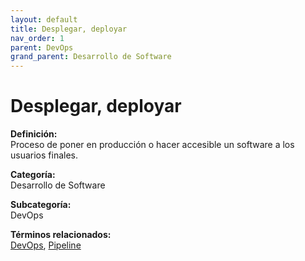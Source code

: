 ```yaml
---
layout: default
title: Desplegar, deployar
nav_order: 1
parent: DevOps
grand_parent: Desarrollo de Software
---
```


# Desplegar, deployar

**Definición:**  
Proceso de poner en producción o hacer accesible un software a los usuarios finales.

**Categoría:**  
Desarrollo de Software  

**Subcategoría:**  
DevOps

**Términos relacionados:**  
[DevOps](https://maleniski.github.io/diccionario-angl-tec-mx/docs/desarrollo-de-software/devops/devops.html), [Pipeline](https://maleniski.github.io/diccionario-angl-tec-mx/docs/desarrollo-de-software/devops/pipeline.html)
